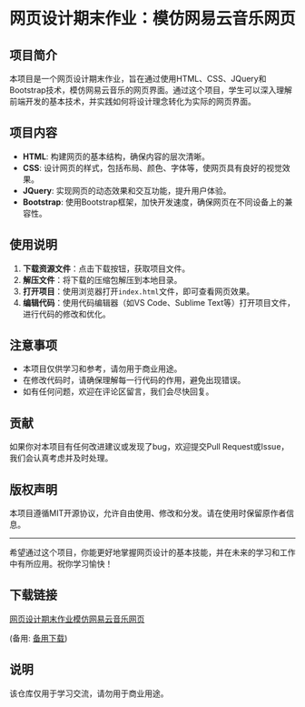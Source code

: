 # 网页设计期末作业：模仿网易云音乐网页

## 项目简介

本项目是一个网页设计期末作业，旨在通过使用HTML、CSS、JQuery和Bootstrap技术，模仿网易云音乐的网页界面。通过这个项目，学生可以深入理解前端开发的基本技术，并实践如何将设计理念转化为实际的网页界面。

## 项目内容

- **HTML**: 构建网页的基本结构，确保内容的层次清晰。
- **CSS**: 设计网页的样式，包括布局、颜色、字体等，使网页具有良好的视觉效果。
- **JQuery**: 实现网页的动态效果和交互功能，提升用户体验。
- **Bootstrap**: 使用Bootstrap框架，加快开发速度，确保网页在不同设备上的兼容性。

## 使用说明

1. **下载资源文件**：点击下载按钮，获取项目文件。
2. **解压文件**：将下载的压缩包解压到本地目录。
3. **打开项目**：使用浏览器打开`index.html`文件，即可查看网页效果。
4. **编辑代码**：使用代码编辑器（如VS Code、Sublime Text等）打开项目文件，进行代码的修改和优化。

## 注意事项

- 本项目仅供学习和参考，请勿用于商业用途。
- 在修改代码时，请确保理解每一行代码的作用，避免出现错误。
- 如有任何问题，欢迎在评论区留言，我们会尽快回复。

## 贡献

如果你对本项目有任何改进建议或发现了bug，欢迎提交Pull Request或Issue，我们会认真考虑并及时处理。

## 版权声明

本项目遵循MIT开源协议，允许自由使用、修改和分发。请在使用时保留原作者信息。

---

希望通过这个项目，你能更好地掌握网页设计的基本技能，并在未来的学习和工作中有所应用。祝你学习愉快！

## 下载链接
[网页设计期末作业模仿网易云音乐网页](https://pan.quark.cn/s/cfe1a859293c) 

(备用: [备用下载](https://pan.baidu.com/s/1lvAVHH3Tu4qQtqAfJmE7aA?pwd=1234))

## 说明

该仓库仅用于学习交流，请勿用于商业用途。
